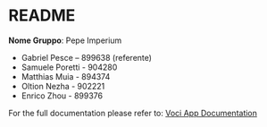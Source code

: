 # README

**Nome Gruppo**: Pepe Imperium

- Gabriel Pesce – 899638 (referente)
- Samuele Poretti - 904280
- Matthias Muia - 894374
- Oltion Nezha - 902221
- Enrico Zhou - 899376

For the full documentation please refer to: [Voci App Documentation](https://sporetti.github.io/Voci-App/readme.html)
